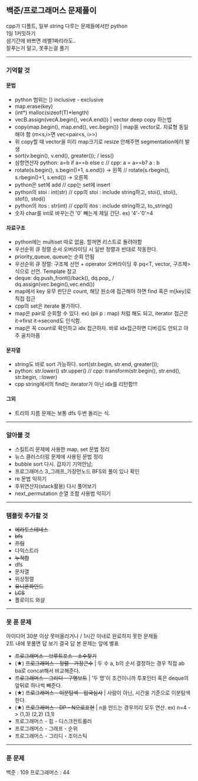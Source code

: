 ## 백준/프로그래머스 문제풀이
cpp가 디폴트, 일부 string 다루는 문제들에서만 python  
1일 1커밋하기  
셤기간에 바쁘면 레벨1짜리라도..  
잘푸는거 말고, 못푸는걸 풀기  

******************

### 기억할 것

#### 문법

- python 범위는 [)   inclusive - exclusive
- map.erase(key) 
- (int*) malloc(sizeof(T)*length)
- vecB.assign(vecA.begin(), vecA.end()) | vector deep copy 하는법
- copy(map.begin(), map.end(), vec.begin()) | map을 vector로. 자료형 동일해야 함 (m<s,i>면 vec<pair<s, i>>)
- 위 copy할 때 vector을 미리 map크기로 resize 안해주면 segmentation에러 발생
- sort(v.begin(), v.end(), greater<int>()); / less<int>()
- 삼항연산자 python: a=b if a==b else c // cpp: a = a==b? a : b
- rotate(s.begin(), s.begin()+1, s.end()) -> 왼쪽 // rotate(s.rbegin(), s.rbegin()+1, s.end()) -> 오른쪽
- python은 set에 add // cpp는 set에 insert
- python의 stoi : int(str) // cpp의 stoi : include string하고, stoi(), stol(), stof(), stod()
- python의 itos : str(int) // cpp의 itos : include string하고, to_string()
- 숫자 char를 int로 바꾸는건 '0' 빼는게 제일 간단. ex) '4'-'0'=4

#### 자료구조

- python에는 multiset 따로 없음. 할꺼면 리스트로 돌려야함
- 우선순위 큐 정렬 순서 오버라이딩 시 일반 정렬과 반대로 작동한다.
- priority_queue, queue는 순회 안됨
- 우선순위 큐 정렬: 구조체 선언 + operator 오버라이딩 후 pq<T, vector<T>, 구조체> 식으로 선언. Template 참고
- deque: dq.push_front()/back(), dq.pop_ / dq.assign(vec.begin(),vec.end())
- map에서 key 유무 판단은 count, 해당 원소에 접근해야 하면 find 혹은 m[key]로 직접 접근
- cpp의 set은 iterate 불가하다.
- map은 pair로 순회할 수 있다. ex) (pii p : map) 처럼 해도 되고, iterator 접근은 it->first it->second도 인식함.
- map은 꼭 count로 확인하고 idx 접근하자. 바로 idx접근하면 디버깅도 안되고 아주 골치아픔

#### 문자열

- string도 바로 sort 가능하다. sort(str.begin, str.end, greater<int>());
- python: str.lower() str.upper() // cpp: transform(str.begin(), str.end(), str.begin, ::lower)
- cpp string에서의 find는 iterator가 아닌 idx를 리턴함!!!


#### 그외

- 트리의 지름 문제는 보통 dfs 두번 돌리는 식.

******************
  
### 알아볼 것

- 스킬트리 문제에 사용한 map, set 문법 정리
- 뉴스 클러스터링 문제에 사용된 문법 정리
- bubble sort 다시. 갑자기 기억안남;
- 프로그래머스 3_그래프_가장먼노드 BFS외 풀이 있나 확인
- re 문법 익히기
- 후위연산자(stack활용) 다시 풀어보기
- next_permutation 순열 조합 사용법 익히기

******************

### 템플릿 추가할 것

- ~~에라토스테네스~~
- ~~bfs~~
- ~~프림~~
- 다익스트라
- ~~누적합~~
- dfs
- 문자열
- 위상정렬
- ~~유니온파인드~~
- ~~LCS~~
- 플로이드 와샬

******************
  
### 못 푼 문제
아이디어 30분 이상 못떠올리거나 / 1시간 이내로 완료하지 못한 문제들  
2트 내에 못풀면 답 보기
결국 답 본 문제는 앞에 별표
- ~~프로그래머스 - 브루트포스 - 소수찾기~~
- (★) ~~프로그래머스 - 정렬 - 가장큰수~~ | 두 수 a, b의 순서 결정하는 경우 직접 ab ba로 concat해서 비교해준다.
- ~~프로그래머스 - 그리디 - 구명보트~~ | '두 명'이 조건이니까 투포인터 혹은 deque의 앞뒤로 하나씩 빼준다.
- (★) ~~프로그래머스 - 이분탐색 - 입국심사~~ | 사람이 아닌, 시간을 기준으로 이분탐색한다.
- (★) ~~프로그래머스 - DP - N으로표현~~ | n을 만드는 경우끼리 모두 연산. ex) n=4 -> (1,3) (2,2) (3,1)
- 프로그래머스 - 힙 - 디스크컨트롤러
- 프로그래머스 - 그래프 - 순위
- 프로그래머스 - 그리디 - 조이스틱

******************

### 푼 문제

백준 : 109
프로그래머스 : 44


